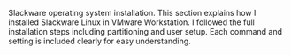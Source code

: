Slackware operating system installation. 
This section explains how I installed Slackware Linux in VMware Workstation.
I followed the full installation steps including partitioning and user setup.
Each command and setting is included clearly for easy understanding.
